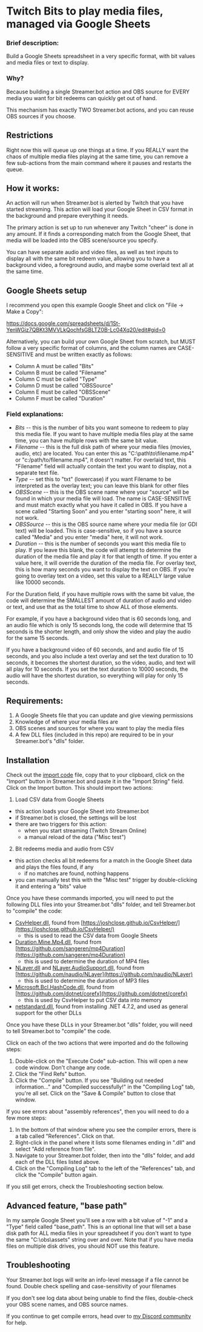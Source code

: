 # Twitch Bits to play media files, managed via Google Sheets

### Brief description:

Build a Google Sheets spreadsheet in a very specific format, with bit values and media files or text to display.

### Why?

Because building a single Streamer.bot action and OBS source for EVERY media you want for bit redeems can quickly get out of hand.

This mechanism has exactly TWO Streamer.bot actions, and you can reuse OBS sources if you choose.

## Restrictions

Right now this will queue up one things at a time. If you REALLY want the chaos of multiple media files playing at the same time, you can remove a few sub-actions from the main command where it pauses and restarts the queue.

## How it works:

An action will run when Streamer.bot is alerted by Twitch that you have started streaming. This action will load your Google Sheet in CSV format in the background and prepare everything it needs.

The primary action is set up to run whenever any Twitch "cheer" is done in any amount. If it finds a corresponding match from the Google Sheet, that media will be loaded into the OBS scene/source you specify.

You can have separate audio and video files, as well as text inputs to display all with the same bit redeem value, allowing you to have a background video, a foreground audio, and maybe some overlaid text all at the same time.

## Google Sheets setup

I recommend you open this example Google Sheet and click on "File -> Make a Copy":

https://docs.google.com/spreadsheets/d/1St-YenWGiz7QBKt3MVVLkQochfsGBLTZ0B-Lc04Xq20/edit#gid=0

Alternatively, you can build your own Google Sheet from scratch, but MUST follow a very specific format of columns, and the column names are CASE-SENSITIVE and must be written exactly as follows:

- Column A must be called "Bits"
- Column B must be called "Filename"
- Column C must be called "Type"
- Column D must be called "OBSSource"
- Column E must be called "OBSScene"
- Column F must be called "Duration"

### Field explanations:

- *Bits* -- this is the number of bits you want someone to redeem to play this media file. If you want to have multiple media files play at the same time, you can have multiple rows with the same bit value.
- *Filename* -- this is the full disk path of where your media files (movies, audio, etc) are located. You can enter this as "C:\path\to\filename.mp4" or "c:/path/to/filename.mp4", it doesn't matter. For overlaid text, this "Filename" field will actually contain the text you want to display, not a separate text file.
- *Type* -- set this to "txt" (lowercase) if you want Filename to be interpreted as the overlay text; you can leave this blank for other files
- *OBSScene* -- this is the OBS scene name where your "source" will be found in which your media file will load. The name is CASE-SENSITIVE and must match exactly what you have it called in OBS. If you have a scene called "Starting Soon" and you enter "starting soon" here, it will not work.
- *OBSSource* -- this is the OBS source name where your media file (or GDI text) will be loaded. This is case-sensitive, so if you have a source called "Media" and you enter "media" here, it will not work.
- *Duration* -- this is the number of seconds you want this media file to play. If you leave this blank, the code will attempt to determine the duration of the media file and play it for that length of time. If you enter a value here, it will override the duration of the media file. For overlay text, this is how many seconds you want to display the text on OBS. If you're going to overlay text on a video, set this value to a REALLY large value like 10000 seconds.

For the Duration field, if you have multiple rows with the same bit value, the code will determine the SMALLEST amount of duration of audio and video or text, and use that as the total time to show ALL of those elements.

For example, if you have a background video that is 60 seconds long, and an audio file which is only 15 seconds long, the code will determine that 15 seconds is the shorter length, and only show the video and play the audio for the same 15 seconds.

If you have a background video of 60 seconds, and and audio file of 15 seconds, and you also include a text overlay and set the text duration to 10 seconds, it becomes the shortest duration, so the video, audio, and text will all play for 10 seconds. If you set the text duration to 10000 seconds, the audio will have the shortest duration, so everything will play for only 15 seconds.


## Requirements:

1. A Google Sheets file that you can update and give viewing permissions
2. Knowledge of where your media files are
3. OBS scenes and sources for where you want to play the media files
4. A few DLL files (included in this repo) are required to be in your Streamer.bot's "dlls" folder.


## Installation

Check out the [import code](./import_code.txt) file, copy that to your clipboard, click on the "Import" button in Streamer.bot and paste it in the "Import String" field. Click on the Import button. This should import two actions:

1. Load CSV data from Google Sheets 
  - this action loads your Google Sheet into Streamer.bot
  - if Streamer.bot is closed, the settings will be lost
  - there are two triggers for this action:
	- when you start streaming (Twitch Stream Online)
	- a manual reload of the data ("Misc test")

2. Bit redeems media and audio from CSV
  - this action checks all bit redeems for a match in the Google Sheet data and plays the files found, if any
  	- if no matches are found, nothing happens
  - you can manually test this with the "Misc test" trigger by double-clicking it and entering a "bits" value

Once you have these commands imported, you will need to put the following DLL files into your Streamer.bot "dlls" folder, and tell Streamer.bot to "compile" the code:

- [CsvHelper.dll](./dlls/CsvHelper.dll), found from [https://joshclose.github.io/CsvHelper/](https://joshclose.github.io/CsvHelper/)
	- this is used to read the CSV data from Google Sheets
- [Duration.Mine.Mp4.dll](./dlls/Duration.Mine.Mp4.dll), found from [https://github.com/sangeren/mp4Duration](https://github.com/sangeren/mp4Duration)
	- this is used to determine the duration of MP4 files
- [NLayer.dll](./dlls/NLayer.dll) and [NLayer.AudioSupport.dll](./dlls/NLayer.AudioSupport.dll), found from [https://github.com/naudio/NLayer](https://github.com/naudio/NLayer)
	- this is used to determine the duration of MP3 files
- [Microsoft.Bcl.HashCode.dll](./dlls/Microsoft.Bcl.HashCode.dll), found from [https://github.com/dotnet/corefx](https://github.com/dotnet/corefx)
	- this is used by CsvHelper to put CSV data into memory
- [netstandard.dll](./dlls/netstandard.dll), found from installing .NET 4.7.2, and used as general support for the other DLLs

Once you have these DLLs in your Streamer.bot "dlls" folder, you will need to tell Streamer.bot to "compile" the code.

Click on each of the two actions that were imported and do the following steps:

1. Double-click on the "Execute Code" sub-action. This will open a new code window. Don't change any code.
2. Click the "Find Refs" button.
3. Click the "Compile" button. If you see "Building out needed information..." and "Compiled successfully!" in the "Compiling Log" tab, you're all set. Click on the "Save & Compile" button to close that window.

If you see errors about "assembly references", then you will need to do a few more steps:

1. In the bottom of that window where you see the compiler errors, there is a tab called "References". Click on that.
2. Right-click in the panel where it lists some filenames ending in ".dll" and select "Add reference from file".
3. Navigate to your Streamer.bot folder, then into the "dlls" folder, and add each of the DLL files listed above.
4. Click on the "Compiling Log" tab to the left of the "References" tab, and click the "Compile" button again.

If you still get errors, check the Troubleshooting section below.


## Advanced feature, "base path"

In my sample Google Sheet you'll see a row with a bit value of "-1" and a "Type" field called "base_path". This is an optional line that will set a base disk path for ALL media files in your spreadsheet if you don't want to type the same "C:\obs\assets" string over and over. Note that if you have media files on multiple disk drives, you should NOT use this feature.

## Troubleshooting

Your Streamer.bot logs will write an info-level message if a file cannot be found. Double check spelling and case-sensitivity of your filenames

If you don't see log data about being unable to find the files, double-check your OBS scene names, and OBS source names.

If you continue to get compile errors, head over to [my Discord community](https://tig.fyi/discord) for help.

